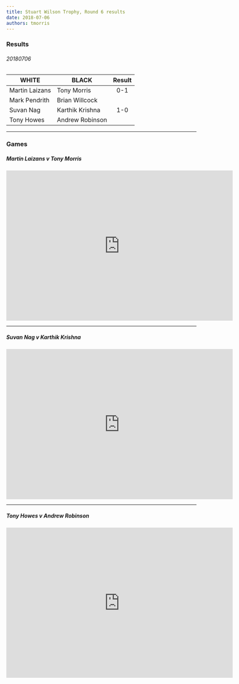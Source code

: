 ```yaml
---
title: Stuart Wilson Trophy, Round 6 results
date: 2018-07-06
authors: tmorris
---
```


### Results

###### 20180706

| WHITE          | BLACK           | Result      |
| -------------- | --------------- | :---------: |
| Martin Laizans | Tony Morris     | 0-1         |
| Mark Pendrith  | Brian Willcock  |             |
| Suvan Nag      | Karthik Krishna | 1-0         |
| Tony Howes     | Andrew Robinson |             |

----

### Games

##### Martin Laizans v Tony Morris

<iframe src="https://lichess.org/embed/VivaIRMA?theme=auto&amp;bg=auto" width=600 height=397 frameborder=0></iframe>

----

##### Suvan Nag v Karthik Krishna

<iframe src="https://lichess.org/embed/AETYG5Iy?theme=auto&amp;bg=auto" width=600 height=397 frameborder=0></iframe>

----

##### Tony Howes v Andrew Robinson

<iframe src="https://lichess.org/embed/73jLh9RK?theme=auto&amp;bg=auto" width=600 height=397 frameborder=0></iframe>
